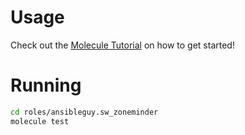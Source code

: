 # Usage

Check out the [Molecule Tutorial](https://github.com/ansibleguy/ansible_tutorial/blob/main/Molecule.md) on how to get started!

# Running

```bash
cd roles/ansibleguy.sw_zoneminder
molecule test
```
